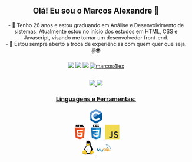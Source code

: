 <div align="center">
  <h2>Olá! Eu sou o Marcos Alexandre 👋</h2>
- 🌱 Tenho 26 anos e estou graduando em Análise e Desenvolvimento de sistemas. Atualmente estou no início dos estudos em HTML, CSS e Javascript, visando me tornar um desenvolvedor front-end.<br>
- 👯 Estou sempre aberto a troca de experiências com quem quer que seja. ✌️😎
</div><br>

<div align="center">
  <a href = "mailto:marcosalexandredsa@gmail.com"><img src="https://img.shields.io/badge/-Gmail-%23333?style=for-the-badge&logo=gmail&logoColor=white" target="_blank"></a>
  <a href="https://www.linkedin.com/in/marcos4lex" target="_blank"><img src="https://img.shields.io/badge/-LinkedIn-%230077B5?style=for-the-badge&logo=linkedin&logoColor=white" target="_blank"></a>
  <a href="https://twitter.com/marcos4lex" target="_blank"><img src="https://img.shields.io/badge/Twitter-1DA1F2?style=for-the-badge&logo=twitter&logoColor=white" target="_blank"></a>
  <a href="https://www.hackerrank.com/marcos4lex" target="blank"><img src="https://raw.githubusercontent.com/rahuldkjain/github-profile-readme-generator/master/src/images/icons/Social/hackerrank.svg" alt="marcos4lex" height="30" width="45" /></a>
</div>


  ##
<div align="center">
  <a href="https://github.com/marcos4lex">
  <img height="160em" src="https://github-readme-stats.vercel.app/api?username=marcos4lex&show_icons=true&theme=onedark&include_all_commits=true&count_private=true"/>
  <img height="160em" src="https://github-readme-stats.vercel.app/api/top-langs/?username=marcos4lex&layout=compact&langs_count=7&theme=onedark"/>
</div>

  
<h3 align="center">Linguagens e Ferramentas:</h3>
<p align="center"> <a href="#" target="_blank" rel="noreferrer"> <img src="https://raw.githubusercontent.com/devicons/devicon/master/icons/c/c-original.svg" alt="c" width="40" height="40"/> </a><br>  <a href="#" target="_blank" rel="noreferrer"> <img src="https://raw.githubusercontent.com/devicons/devicon/master/icons/html5/html5-original-wordmark.svg" alt="html5" width="40" height="40"/> </a><a href="#" target="_blank" rel="noreferrer"> <img src="https://raw.githubusercontent.com/devicons/devicon/master/icons/css3/css3-original-wordmark.svg" alt="css3" width="40" height="40"/> </a> <a href="#" target="_blank" rel="noreferrer"> <img src="https://raw.githubusercontent.com/devicons/devicon/master/icons/javascript/javascript-original.svg" alt="javascript" width="40" height="40"/> </a><br> <a href="#" target="_blank" rel="noreferrer"> <img src="https://raw.githubusercontent.com/devicons/devicon/master/icons/linux/linux-original.svg" alt="linux" width="40" height="40"/> </a> <a href="#" target="_blank" rel="noreferrer"> <img src="https://raw.githubusercontent.com/devicons/devicon/master/icons/mysql/mysql-original-wordmark.svg" alt="mysql" width="40" height="40"/></a></p>

